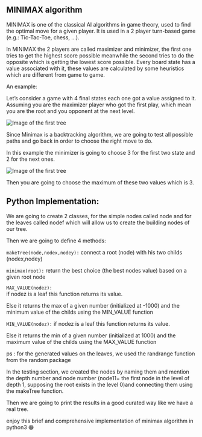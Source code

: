 ## MINIMAX algorithm 

MINIMAX is one of the classical AI algorithms in game theory, used to find the optimal move for a given player. It is used in a 2 player turn-based game (e.g.: Tic-Tac-Toe, chess, ...).


In MINIMAX the 2 players are called maximizer and minimizer, the first one tries to get the highest score possible meanwhile the second tries to do the opposite which is getting the lowest score possible.
Every board state has a value associated with it, these values are calculated by some heuristics which are different from game to game.


An example:

Let’s consider a game with 4 final states each one got a value assigned to it. Assuming you are the maximizer player who got the first play, which mean you are the root and you opponent at the next level. 


![Image of the first tree]( minimax-python-implementation/images/minmax.png)


Since Minimax is a backtracking algorithm, we are going to test all possible paths and go back in order to choose the right move to do.

In this example the minimizer is going to choose 3 for the first two state and 2 for the next ones. 

![Image of the first tree]( minimax-python-implementation/images/minmax1.png )


Then you are going to choose the maximum of these two values which is 3. 


## Python Implementation: 

We are going to create 2 classes, for the simple nodes called node and for the leaves called nodef which will allow us to create the building nodes of our tree.


Then we are going to define 4 methods: 
 
`makeTree(node,nodex,nodey):` connect a root (node) with his two childs (nodex,nodey)

`minimax(root):` return the best choice (the best nodes value) based on a given root node 

`MAX_VALUE(nodez):`  
if nodez is a leaf this function returns its value.

Else it returns the max of a given number (initialized at -1000) and the minimum value of the childs using the MIN_VALUE function 

`MIN_VALUE(nodez):`
if nodez is a leaf this function returns its value.

Else it returns the min of a given number (initialized at 1000) and the maximum value of the childs using the MAX_VALUE function  

ps : for the generated values on the leaves, we used the randrange function from the random package  

In the testing section, we created the nodes by naming them and mention the depth number and node number (node11= the first node in the level of depth 1, supposing the root exists in the level 0)and connecting them using the makeTree function.

Then we are going to print the results in a good curated way like we have a real tree.

enjoy this brief and comprehensive implementation of minimax algorithm in python3 😁


